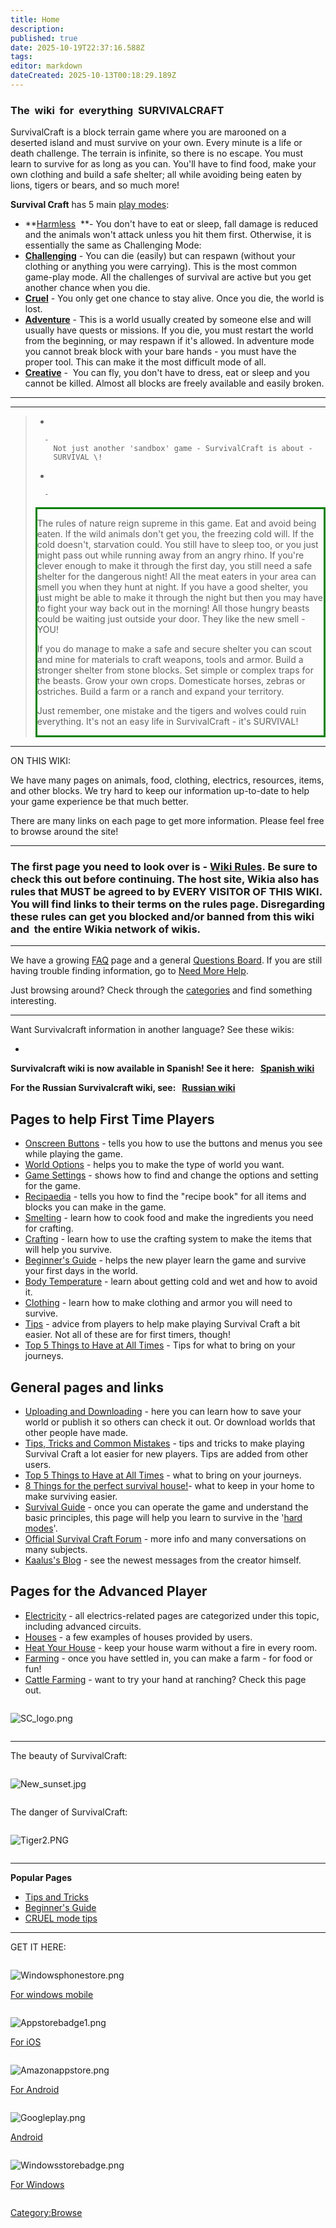 ```yaml
---
title: Home
description: 
published: true
date: 2025-10-19T22:37:16.588Z
tags: 
editor: markdown
dateCreated: 2025-10-13T00:18:29.189Z
---
```


### **The  wiki  for  everything  SURVIVALCRAFT**

SurvivalCraft is a block terrain game where you are marooned on a
deserted island and must survive on your own. Every minute is a life or
death challenge. The terrain is infinite, so there is no escape. You
must learn to survive for as long as you can. You'll have to find food,
make your own clothing and build a safe shelter; all while avoiding
being eaten by lions, tigers or bears, and so much more\!

**Survival Craft** has 5 main [play modes](Recipaedia/Construction/Mechanics/Game_modes.md "wikilink"):

  - **[Harmless](Recipaedia/Construction/Mechanics/Harmless_Gamemode.md "wikilink")  **- You don't have to
    eat or sleep, fall damage is reduced and the animals won't attack
    unless you hit them first. Otherwise, it is essentially the same as
    Challenging Mode:
  - **[Challenging](Recipaedia/Construction/Mechanics/Challenging_Gamemode.md "wikilink")** - You can die
    (easily) but can respawn (without your clothing or anything you were
    carrying). This is the most common game-play mode. All the
    challenges of survival are active but you get another chance when
    you die.
  - **[Cruel](Recipaedia/Construction/Mechanics/Cruel_Gamemode.md "wikilink")** - You only get one chance to
    stay alive. Once you die, the world is lost.
  - **[Adventure](Recipaedia/Construction/Mechanics/Adventure_Gamemode.md "wikilink")** - This is a world
    usually created by someone else and will usually have quests or
    missions. If you die, you must restart the world from the beginning,
    or may respawn if it's allowed. In adventure mode you cannot break
    block with your bare hands - you must have the proper tool. This can
    make it the most difficult mode of all.
  - **[Creative](Recipaedia/Construction/Mechanics/Creative_Gamemode.md "wikilink")** -  You can fly, you
    don't have to dress, eat or sleep and you cannot be killed. Almost
    all blocks are freely available and easily broken.

-----

-----

>   -
>
>       -
>         Not just another 'sandbox' game - SurvivalCraft is about -
>         SURVIVAL \!
>
> <!-- end list -->
>
>   -
>
>       -
>
> <div style="border:medium solid green;">
>
> The rules of nature reign supreme in this game. Eat and avoid being
> eaten. If the wild animals don't get you, the freezing cold will. If
> the cold doesn't, starvation could. You still have to sleep too, or
> you just might pass out while running away from an angry rhino. If
> you're clever enough to make it through the first day, you still need
> a safe shelter for the dangerous night\! All the meat eaters in your
> area can smell you when they hunt at night. If you have a good
> shelter, you just might be able to make it through the night but then
> you may have to fight your way back out in the morning\! All those
> hungry beasts could be waiting just outside your door. They like the
> new smell - YOU\!
>
> If you do manage to make a safe and secure shelter you can scout and
> mine for materials to craft weapons, tools and armor. Build a stronger
> shelter from stone blocks. Set simple or complex traps for the beasts.
> Grow your own crops. Domesticate horses, zebras or ostriches. Build a
> farm or a ranch and expand your territory.
>
> Just remember, one mistake and the tigers and wolves could ruin
> everything. It's not an easy life in SurvivalCraft - it's SURVIVAL\!
>
> </div>

-----

ON THIS WIKI:

We have many pages on animals, food, clothing, electrics, resources,
items, and other blocks. We try hard to keep our information up-to-date
to help your game experience be that much better.

There are many links on each page to get more information. Please feel
free to browse around the site\!

-----

### The first page you need to look over is - [Wiki Rules](Wiki_Rules "wikilink"). Be sure to check this out before continuing. The host site, Wikia also has rules that MUST be agreed to by EVERY VISITOR OF THIS WIKI. You will find links to their terms on the rules page. Disregarding these rules can get you blocked and/or banned from this wiki and  the entire Wikia network of wikis. 

-----

We have a growing [FAQ](Frequently_Asked_Questions_\(FAQ\) "wikilink")
page and a general [Questions
Board](Board:Questions_and_Answers "wikilink"). If you are still having
trouble finding information, go to [Need More
Help](Can't_Find_What_You're_Looking_For? "wikilink").

Just browsing around? Check through the
[categories](Special:Categories "wikilink") and find something
interesting.

-----

Want Survivalcraft information in another language? See these wikis:

  -

**Survivalcraft wiki is now available in Spanish\! See it here:
  [Spanish wiki](:es:Survivalcraft_Wiki "wikilink")**

**For the Russian Survivalcraft wiki, see:   [Russian
wiki](:ru:Survivalcraft_вики "wikilink")**

## Pages to help **First Time Players**

  - [Onscreen Buttons](Onscreen_Buttons/GUI "wikilink") - tells you how
    to use the buttons and menus you see while playing the game. 
  - [World Options](Mechanics/World_Options.md "wikilink") - helps you to make the
    type of world you want.
  - [Game Settings](Recipaedia/Construction/Mechanics/Game_Settings.md "wikilink") - shows how to find and
    change the options and setting for the game. 
  - [Recipaedia](Recipaedia "wikilink") - tells you how to find the
    "recipe book" for all items and blocks you can make in the game. 
  - [Smelting](Mechanics/Smelting.md "wikilink") - learn how to cook food and make
    the ingredients you need for crafting.
  - [Crafting](Recipaedia/Construction/Mechanics/Crafting.md "wikilink") - learn how to use the crafting
    system to make the items that will help you survive.
  - [Beginner's Guide](Guides/Beginner's_Guide.md "wikilink") - helps the new
    player learn the game and survive your first days in the world.
  - [Body Temperature](Recipaedia/Construction/Mechanics/Body_Temperature.md "wikilink") - learn about
    getting cold and wet and how to avoid it.
  - [Clothing](Recipaedia/Clothes/Clothing.md "wikilink") - learn how to make clothing and
    armor you will need to survive.
  - [Tips](Tips,_Tricks_and_Common_Mistakes "wikilink") - advice from
    players to help make playing Survival Craft a bit easier. Not all of
    these are for first timers, though\!
  - [Top 5 Things to Have at All
    Times](Top_5_Things_to_Have_at_All_Times "wikilink") - Tips for what
    to bring on your journeys.

## **General** pages and links

  - [Uploading and Downloading](Mechanics/Uploading_and_Downloading.md "wikilink") -
    here you can learn how to save your world or publish it so others
    can check it out. Or download worlds that other people have made.
  - [Tips, Tricks and Common
    Mistakes](Tips,_Tricks_and_Common_Mistakes "wikilink") - tips and
    tricks to make playing Survival Craft a lot easier for new players.
    Tips are added from other users.
  - [Top 5 Things to Have at All
    Times](Top_5_Things_to_Have_at_All_Times "wikilink") - what to bring
    on your journeys.
  - [8 Things for the perfect survival
    house\!](8_things_for_the_perfect_survival_house! "wikilink")- what
    to keep in your home to make surviving easier.
  - [Survival Guide](Guides/Survival_Guide.md "wikilink") - once you can operate
    the game and understand the basic principles, this page will help
    you learn to survive in the '[hard modes](game_modes "wikilink")'. 
  - [Official Survival Craft Forum](http://survivalcraft.lefora.com/) -
    more info and many conversations on many subjects.
  - [Kaalus's Blog](http://kaalus.wordpress.com/) - see the newest
    messages from the creator himself.

## Pages for the **Advanced Player**

  - [Electricity](:Category:Electricity "wikilink") - all
    electrics-related pages are categorized under this topic, including
    advanced circuits.
  - [Houses](Guides/House_Ideas.md "wikilink") - a few examples of houses provided
    by users.
  - [Heat Your House](Guides/Heating_Your_House.md "wikilink") - keep your house
    warm without a fire in every room.
  - [Farming](Recipaedia/Construction/Mechanics/Farming.md "wikilink") - once you have settled in, you can
    make a farm - for food or fun\!
  - [Cattle Farming](Guides/Cattle_Farming.md "wikilink") - want to try your hand
    at ranching? Check this page out. 

<mainpage-endcolumn />

<mainpage-rightcolumn-start />

<div style="overflow: hidden">

![SC_logo.png](SC_logo.png "SC_logo.png")

</div>

-----

The beauty of SurvivalCraft:

<div style="overflow: hidden">

![New_sunset.jpg](New_sunset.jpg "New_sunset.jpg")

</div>

The danger of SurvivalCraft:

<div style="overflow: hidden">

![Tiger2.PNG](Tiger2.PNG "Tiger2.PNG")

</div>

-----

**Popular Pages**

  - [Tips and Tricks](Tips,_Tricks_and_Common_Mistakes "wikilink")
  - [Beginner's Guide](Guides/Beginner's_Guide.md "wikilink")
  - [CRUEL mode tips](Guides/Tips_For_Cruel_Gamemode.md "wikilink")

-----

GET IT HERE:

<div style="overflow: hidden">

![Windowsphonestore.png](Windowsphonestore.png "Windowsphonestore.png")

[For windows
mobile](http://windowsphone.com/s?appId=a23292c3-6d76-4a4d-ae7a-7e7379325671)

</div>

<div style="overflow: hidden">

![Appstorebadge1.png](Appstorebadge1.png "Appstorebadge1.png")

[For iOS](https://itunes.apple.com/app/survivalcraft/id622613679)

</div>

<div style="overflow: hidden">

![Amazonappstore.png](Amazonappstore.png "Amazonappstore.png")

[For
Android](http://www.amazon.com/gp/mas/dl/android?p=com.candyrufusgames.survivalcraft)

</div>

<div style="overflow: hidden">

![Googleplay.png](Googleplay.png "Googleplay.png")

[Android](http://play.google.com/store/apps/details?id=com.candyrufusgames.survivalcraft)

</div>

<div style="overflow: hidden">

![Windowsstorebadge.png](Windowsstorebadge.png "Windowsstorebadge.png")

[For
Windows](http://apps.microsoft.com/windows/app/survivalcraft/0fc8e272-1ad6-4c3b-ba89-54a4b2f08f91)

</div>

[Category:Browse](Category:Browse "wikilink")